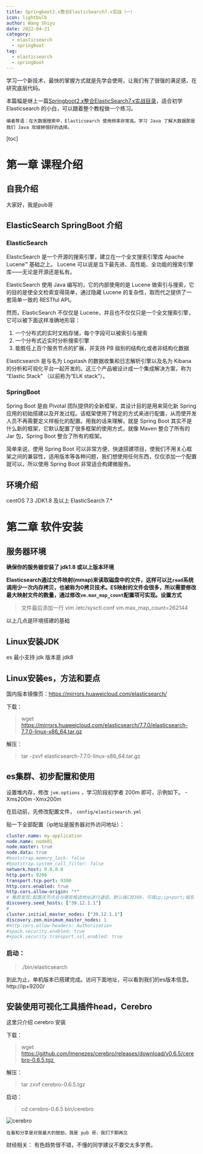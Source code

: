 ```yaml
---
title: Springboot2.x整合ElasticSearch7.x实战（一）
icon: lightbulb
author: Wang Shiyu
date: 2022-04-21
category:
  - elasticsearch
  - springboot
tag:
  - elasticsearch
  - springboot
---
```






学习一个新技术，最快的掌握方式就是先学会使用，让我们有了很强的满足感，在研究底层代码。


本篇幅是继上一篇[Springboot2.x整合ElasticSearch7.x实战目录](https://mp.weixin.qq.com/s/nSWEIfbpRf-4txJqRz60gQ)，适合初学 Elasticsearch 的小白，可以跟着整个教程做一个练习。



`编者荐语：在大数据搜索中，Elasticsearch 使用频率非常高。学习 Java 了解大数据那是我们 Java 攻城狮很好的选择。`



[toc]

# 第一章 课程介绍
## 自我介绍

大家好，我是pub哥

## ElasticSearch SpringBoot 介绍

### ElasticSearch

ElasticSearch 是一个开源的搜索引擎，建立在一个全文搜索引擎库 Apache Lucene™ 基础之上。 Lucene 可以说是当下最先进、高性能、全功能的搜索引擎库——无论是开源还是私有。

ElasticSearch 使用 Java 编写的，它的内部使用的是 Lucene 做索引与搜索，它的目的是使全文检索变得简单，通过隐藏 Lucene 的复杂性，取而代之提供了一套简单一致的 RESTful API。

然而，ElasticSearch 不仅仅是 Lucene，并且也不仅仅只是一个全文搜索引擎，它可以被下面这样准确地形容：

1. 一个分布式的实时文档存储，每个字段可以被索引与搜索
2. 一个分布式近实时分析搜索引擎
3. 能胜任上百个服务节点的扩展，并支持 PB 级别的结构化或者非结构化数据

Elasticsearch 是与名为 Logstash 的数据收集和日志解析引擎以及名为 Kibana 的分析和可视化平台一起开发的。这三个产品被设计成一个集成解决方案，称为 “Elastic Stack” （以前称为“ELK stack”）。


### SpringBoot

Spring Boot 是由 Pivotal 团队提供的全新框架，其设计目的是用来简化新 Spring 应用的初始搭建以及开发过程。该框架使用了特定的方式来进行配置，从而使开发人员不再需要定义样板化的配置。用我的话来理解，就是 Spring Boot 其实不是什么新的框架，它默认配置了很多框架的使用方式，就像 Maven 整合了所有的 Jar 包，Spring Boot 整合了所有的框架。

简单来说，使用 Spring Boot 可以非常方便、快速搭建项目，使我们不用关心框架之间的兼容性，适用版本等各种问题，我们想使用任何东西，仅仅添加一个配置就可以，所以使用 Spring Boot 非常适合构建微服务。


## 环境介绍

centOS 7.3
JDK1.8 及以上
ElasticSearch 7.* 

<!------->

# 第二章 软件安装

## 服务器环境

**确保你的服务器安装了 jdk1.8 或以上版本环境**

**Elasticsearch通过文件映射(mmap)来读取磁盘中的文件，这样可以比`read`系统调用少一次内存拷贝，也被称为0拷贝技术。ES映射的文件会很多，所以需要修改最大映射文件的数量，通过修改`vm.max_map_count`配置项可实现。设置方式**

> 文件最后添加一行
> vim /etc/sysctl.conf
> vm.max_map_count=262144

以上几点是环境搭建的基础

## Linux安装JDK
es 最小支持 jdk 版本是 jdk8



## Linux安装es，方法和要点

国内版本镜像页：https://mirrors.huaweicloud.com/elasticsearch/

下载：
> wget https://mirrors.huaweicloud.com/elasticsearch/7.7.0/elasticsearch-7.7.0-linux-x86_64.tar.gz

解压：
> tar -zxvf elasticsearch-7.7.0-linux-x86_64.tar.gz



## es集群、初步配置和使用

设置堆内存，修改 `jvm.options` ，学习阶段初学者 200m 即可，示例如下。
-Xms200m
-Xmx200m

在启动前，先修改配置文件， `config/elasticsearch.yml`

贴一下全部配置（ip地址是服务器对外访问地址）：

```yml
cluster.name: my-application
node.name: node01
node.master: true
node.data: true
#bootstrap.memory_lock: false
#bootstrap.system_call_filter: false
network.host: 0.0.0.0
http.port: 9200
transport.tcp.port: 9300
http.cors.enabled: true
http.cors.allow-origin: "*"
# 集群发现:配置该节点会与哪些候选地址进行通信，默认端口9300，可填ip;ip+port;域名
discovery.seed_hosts: ["39.12.1.1"]
# 
cluster.initial_master_nodes: ["39.12.1.1"]
discovery.zen.minimum_master_nodes: 1
#http.cors.allow-headers: Authorization
#xpack.security.enabled: true
#xpack.security.transport.ssl.enabled: true
```

### 启动：

> ./bin/elasticsearch

到此为止，单机版本已搭建完成。访问下面地址，可以看到我们的es版本信息。
http://ip+9200/




## 安装使用可视化工具插件head，Cerebro

这里只介绍 cerebro 安装

下载：
> wget https://github.com/lmenezes/cerebro/releases/download/v0.6.5/cerebro-0.6.5.tgz 

解压：
> tar zxvf cerebro-0.6.5.tgz 

启动：
> cd cerebro-0.6.5
> bin/cerebro

![cerebro](https://javapub-common-oss.oss-cn-beijing.aliyuncs.com/javapub/2024%2F06%2F15%2F20240615-090923.png)



`在看和分享是对我最大的鼓励，我是 pub 哥，我们下期再见`



财经相关：
有色趋势很不错，不懂的同学建议不要交太多学费。

